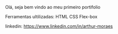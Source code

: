 Olá, seja bem vindo ao meu primeiro portifolio

Ferramentas ultilizadas: HTML CSS Flex-box

linkedin: https://www.linkedin.com/in/arthur-moraes

